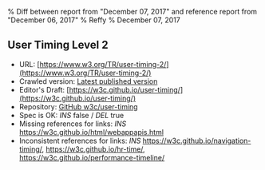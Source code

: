 % Diff between report from "December 07, 2017" and reference report from "December 06, 2017"
% Reffy
% December 07, 2017

## User Timing Level 2

- URL: [https://www.w3.org/TR/user-timing-2/](https://www.w3.org/TR/user-timing-2/)
- Crawled version: [Latest published version](https://www.w3.org/TR/2017/WD-user-timing-2-20171206/)
- Editor's Draft: [https://w3c.github.io/user-timing/](https://w3c.github.io/user-timing/)
- Repository: [GitHub w3c/user-timing](https://github.com/w3c/user-timing)
- Spec is OK: *INS* false / *DEL* true
- Missing references for links: *INS* https://w3c.github.io/html/webappapis.html
- Inconsistent references for links: *INS* https://w3c.github.io/navigation-timing/, https://w3c.github.io/hr-time/, https://w3c.github.io/performance-timeline/


